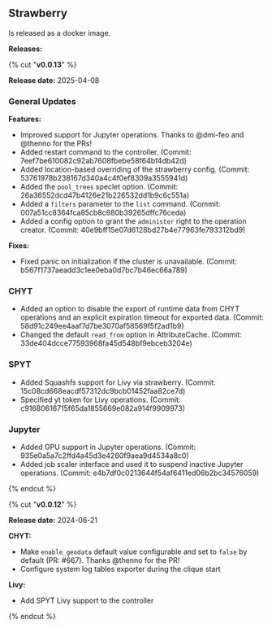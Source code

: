 ## Strawberry


Is released as a docker image.




**Releases:**

{% cut "**v0.0.13**" %}

**Release date:** 2025-04-08


### General Updates

**Features:**

- Improved support for Jupyter operations. Thanks to @dmi-feo and @thenno for the PRs!
- Added restart command to the controller. (Commit: 7eef7be610082c92ab7608fbebe58f64bf4db42d)
- Added location-based overriding of the strawberry config. (Commit: 53761978b238167d340a4c4f0ef8309a3555941d)
- Added the `pool_trees` speclet option. (Commit: 26a36552dcd47b4126e21b226532dd1b9c6c551a)
- Added a `filters` parameter to the `list` command. (Commit: 007a51cc8364fca85cb8c680b39265dffc76ceda)
- Added a config option to grant the `administer` right to the operation creator. (Commit: 40e9bff15e07d6128bd27b4e77963fe793312bd9)

**Fixes:**

- Fixed panic on initialization if the cluster is unavailable. (Commit: b567f1737aeadd3c1ee0eba0d7bc7b46ec66a789) 

### CHYT

- Added an option to disable the export of runtime data from CHYT operations and an explicit expiration timeout for exported data. (Commit: 58d91c249ee4aaf7d7be3070af58569f5f2ad1b9)
- Changed the default `read_from` option in AttributeCache. (Commit: 33de404dcce77593968fa45d548bf9ebceb3204e)

### SPYT

- Added Squashfs support for Livy via strawberry. (Commit: 15c08cd668eacdf57312dc9bcb01452faa82ce7d)
- Specified yt token for Livy operations. (Commit: c91680616715f65da1855669e082a914f9909973)

### Jupyter

- Added GPU support in Jupyter operations. (Commit: 935e0a5a7c2ffd4a45d3e4260f9aea9d4534a8c0)
- Added job scaler interface and used it to suspend inactive Jupyter operations. (Commit: e4b7df0c0213644f54af6411ed06b2bc34576059)

{% endcut %}


{% cut "**v0.0.12**" %}

**Release date:** 2024-06-21


**CHYT:**
- Make `enable_geodata`  default value configurable and set to `false` by default (PR: #667). Thanks @thenno for the PR!
- Configure system log tables exporter during the clique start

**Livy:**
- Add SPYT Livy support to the controller

{% endcut %}

